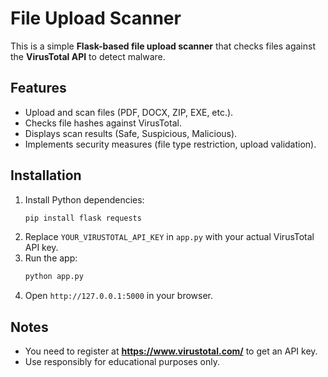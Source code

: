 # File Upload Scanner

This is a simple **Flask-based file upload scanner** that checks files against the **VirusTotal API** to detect malware.

## Features
- Upload and scan files (PDF, DOCX, ZIP, EXE, etc.).
- Checks file hashes against VirusTotal.
- Displays scan results (Safe, Suspicious, Malicious).
- Implements security measures (file type restriction, upload validation).

## Installation
1. Install Python dependencies:
   ```sh
   pip install flask requests
   ```
2. Replace `YOUR_VIRUSTOTAL_API_KEY` in `app.py` with your actual VirusTotal API key.
3. Run the app:
   ```sh
   python app.py
   ```
4. Open `http://127.0.0.1:5000` in your browser.

## Notes
- You need to register at **https://www.virustotal.com/** to get an API key.
- Use responsibly for educational purposes only.
